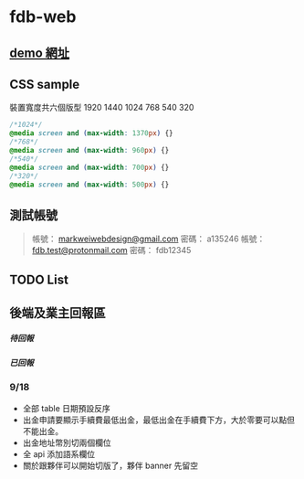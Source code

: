 # fdb-web

## [demo 網址](https://livepower0815.github.io/fdb-web/dist/)

## CSS sample
裝置寬度共六個版型 1920 1440 1024 768 540 320

``` css
/*1024*/ 
@media screen and (max-width: 1370px) {}
/*768*/
@media screen and (max-width: 960px) {}
/*540*/
@media screen and (max-width: 700px) {}
/*320*/
@media screen and (max-width: 500px) {}
```

## 測試帳號
> 帳號： markweiwebdesign@gmail.com
> 密碼： a135246
> 帳號： fdb.test@protonmail.com
> 密碼： fdb12345

## TODO List

## 後端及業主回報區
##### 待回報

##### 已回報


### 9/18
- 全部 table 日期預設反序
- 出金申請要顯示手續費最低出金，最低出金在手續費下方，大於零要可以點但不能出金。
- 出金地址幣別切兩個欄位
- 全 api 添加語系欄位
- 關於跟夥伴可以開始切版了，夥伴 banner 先留空
